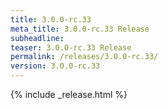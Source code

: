 ```yaml
---
title: 3.0.0-rc.33
meta_title: 3.0.0-rc.33 Release
subheadline: 
teaser: 3.0.0-rc.33 Release
permalink: /releases/3.0.0-rc.33/
version: 3.0.0-rc.33
---
```


{% include _release.html %}
